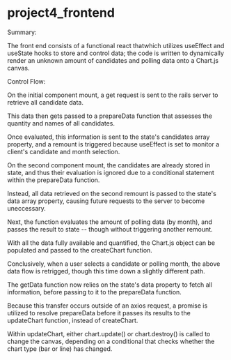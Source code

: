 # project4_frontend

Summary: 

The front end consists of a functional react thatwhich utilizes useEffect and useState hooks to store and control data; the code is written to dynamically render an unknown amount of candidates and polling data onto a Chart.js canvas. 

Control Flow: 

On the initial component mount, a get request is sent to the rails server to retrieve all candidate data. 

This data then gets passed to a prepareData function that assesses the quantity and names of all candidates.

Once evaluated, this information is sent to the state's candidates array property, and a remount is triggered because useEffect is set to monitor a client's candidate and month selection.

On the second component mount, the candidates are already stored in state, and thus their evaluation is ignored due to a conditional statement within the prepareData function.

Instead, all data retrieved on the second remount is passed to the state's data array property, causing future requests to the server to become uneccessary. 

Next, the function evaluates the amount of polling data (by month), and passes the result to state -- though without triggering another remount.

With all the data fully available and quantified, the Chart.js object can be populated and passed to the createChart function.

Conclusively, when a user selects a candidate or polling month, the above data flow is retrigged, though this time down a slightly different path.

The getData function now relies on the state's data property to fetch all information, before passing to it to the prepareData function.

Because this transfer occurs outside of an axios request, a promise is utilized to resolve prepareData before it passes its results to the updateChart function, instead of createChart.

Within updateChart, either chart.update() or chart.destroy() is called to change the canvas, depending on a conditional that checks whether the chart type (bar or line) has changed. 

